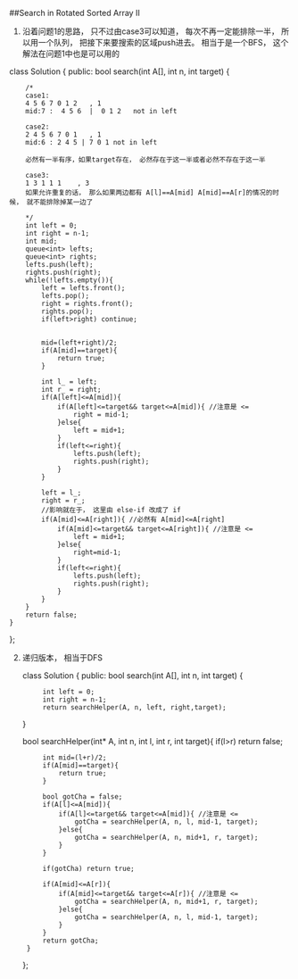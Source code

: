 ##Search in Rotated Sorted Array II


1. 沿着问题1的思路， 只不过由case3可以知道， 每次不再一定能排除一半， 所以用一个队列， 把接下来要搜索的区域push进去。 相当于是一个BFS，  这个解法在问题1中也是可以用的

class Solution {
public:
    bool search(int A[], int n, int target) {
        
        /*
        case1:
        4 5 6 7 0 1 2   , 1
        mid:7 :  4 5 6  |  0 1 2   not in left
        
        case2:
        2 4 5 6 7 0 1   , 1
        mid:6 : 2 4 5 | 7 0 1 not in left
        
        必然有一半有序，如果target存在， 必然存在于这一半或者必然不存在于这一半
        
        case3:
        1 3 1 1 1    , 3
        如果允许重复的话， 那么如果两边都有 A[l]==A[mid] A[mid]==A[r]的情况的时候， 就不能排除掉某一边了
        
        */
        int left = 0;
        int right = n-1;
        int mid;
        queue<int> lefts;
        queue<int> rights;
        lefts.push(left);
        rights.push(right);
        while(!lefts.empty()){
            left = lefts.front();
            lefts.pop();
            right = rights.front();
            rights.pop();
            if(left>right) continue;
            
            
            mid=(left+right)/2;
            if(A[mid]==target){
                return true;
            }
            
            int l_ = left;
            int r_ = right;
            if(A[left]<=A[mid]){
                if(A[left]<=target&& target<=A[mid]){ //注意是 <=
                    right = mid-1;
                }else{
                    left = mid+1;
                }
                if(left<=right){
                    lefts.push(left);
                    rights.push(right);
                }
            }
            
            left = l_;
            right = r_;
            //影响就在于， 这里由 else-if 改成了 if
            if(A[mid]<=A[right]){ //必然有 A[mid]<=A[right]
                if(A[mid]<=target&& target<=A[right]){ //注意是 <=
                    left = mid+1;
                }else{
                    right=mid-1;
                }
                if(left<=right){
                    lefts.push(left);
                    rights.push(right);
                }
            }
        }
        return false;
    }
};


2. 递归版本， 相当于DFS

    class Solution {
    public:
        bool search(int A[], int n, int target) {
            
            int left = 0;
            int right = n-1;
            return searchHelper(A, n, left, right,target);
    }
            
            
    bool searchHelper(int* A, int n, int l, int r, int target){
            if(l>r) return false;
            
            int mid=(l+r)/2;
            if(A[mid]==target){
                return true;
            }

            bool gotCha = false;
            if(A[l]<=A[mid]){
                if(A[l]<=target&& target<=A[mid]){ //注意是 <=
                    gotCha = searchHelper(A, n, l, mid-1, target);
                }else{
                    gotCha = searchHelper(A, n, mid+1, r, target);
                }
            }
            
            if(gotCha) return true;
            
            if(A[mid]<=A[r]){
                if(A[mid]<=target&& target<=A[r]){ //注意是 <=
                    gotCha = searchHelper(A, n, mid+1, r, target);
                }else{
                    gotCha = searchHelper(A, n, l, mid-1, target);
                }
            }
            return gotCha;
        }
    };
